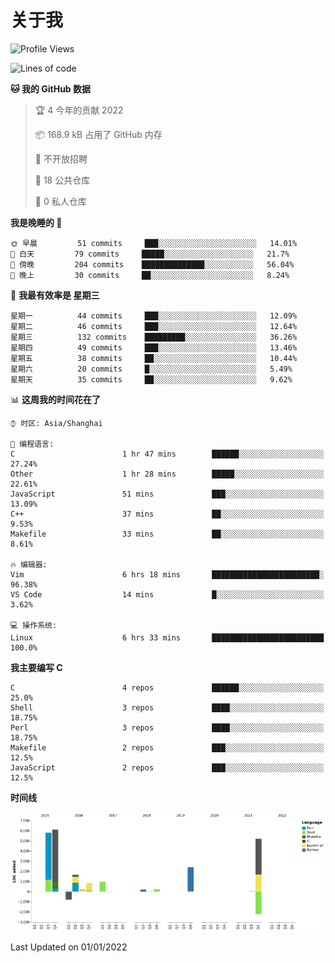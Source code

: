# 关于我

<!--START_SECTION:waka-->
![Profile Views](http://img.shields.io/badge/%E4%B8%AA%E4%BA%BA%E5%B0%81%E9%9D%A2%E8%A7%82%E7%9C%8B%E6%AC%A1%E6%95%B0-24-blue)

![Lines of code](https://img.shields.io/badge/%E4%BB%8E%E3%80%8C%E4%BD%A0%E5%A5%BD%E4%B8%96%E7%95%8C%E3%80%8D%E6%88%91%E5%B7%B2%E7%BB%8F%E5%86%99%E4%BA%86-21%20Thousand%20%E8%A1%8C%E4%BB%A3%E7%A0%81-blue)

**🐱 我的 GitHub 数据** 

> 🏆 4 今年的贡献 2022
 > 
> 📦 168.9 kB 占用了 GitHub 内存 
 > 
> 🚫 不开放招聘
 > 
> 📜 18 公共仓库 
 > 
> 🔑 0 私人仓库  
 > 
**我是晚睡的 🦉** 

```text
🌞 早晨         51 commits     ███░░░░░░░░░░░░░░░░░░░░░░   14.01% 
🌆 白天         79 commits     █████░░░░░░░░░░░░░░░░░░░░   21.7% 
🌃 傍晚         204 commits    ██████████████░░░░░░░░░░░   56.04% 
🌙 晚上         30 commits     ██░░░░░░░░░░░░░░░░░░░░░░░   8.24%

```
📅 **我最有效率是 星期三** 

```text
星期一          44 commits     ███░░░░░░░░░░░░░░░░░░░░░░   12.09% 
星期二          46 commits     ███░░░░░░░░░░░░░░░░░░░░░░   12.64% 
星期三          132 commits    █████████░░░░░░░░░░░░░░░░   36.26% 
星期四          49 commits     ███░░░░░░░░░░░░░░░░░░░░░░   13.46% 
星期五          38 commits     ██░░░░░░░░░░░░░░░░░░░░░░░   10.44% 
星期六          20 commits     █░░░░░░░░░░░░░░░░░░░░░░░░   5.49% 
星期天          35 commits     ██░░░░░░░░░░░░░░░░░░░░░░░   9.62%

```


📊 **这周我的时间花在了** 

```text
⌚︎ 时区: Asia/Shanghai

💬 编程语言: 
C                        1 hr 47 mins        ██████░░░░░░░░░░░░░░░░░░░   27.24% 
Other                    1 hr 28 mins        █████░░░░░░░░░░░░░░░░░░░░   22.61% 
JavaScript               51 mins             ███░░░░░░░░░░░░░░░░░░░░░░   13.09% 
C++                      37 mins             ██░░░░░░░░░░░░░░░░░░░░░░░   9.53% 
Makefile                 33 mins             ██░░░░░░░░░░░░░░░░░░░░░░░   8.61%

🔥 编辑器: 
Vim                      6 hrs 18 mins       ████████████████████████░   96.38% 
VS Code                  14 mins             █░░░░░░░░░░░░░░░░░░░░░░░░   3.62%

💻 操作系统: 
Linux                    6 hrs 33 mins       █████████████████████████   100.0%

```

**我主要编写 C** 

```text
C                        4 repos             ██████░░░░░░░░░░░░░░░░░░░   25.0% 
Shell                    3 repos             ████░░░░░░░░░░░░░░░░░░░░░   18.75% 
Perl                     3 repos             ████░░░░░░░░░░░░░░░░░░░░░   18.75% 
Makefile                 2 repos             ███░░░░░░░░░░░░░░░░░░░░░░   12.5% 
JavaScript               2 repos             ███░░░░░░░░░░░░░░░░░░░░░░   12.5%

```


**时间线**

![Chart not found](https://raw.githubusercontent.com/Arondight/Arondight/master/charts/bar_graph.png) 


 Last Updated on 01/01/2022
<!--END_SECTION:waka-->
